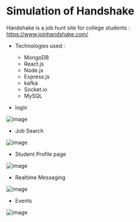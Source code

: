 # Simulation of Handshake 

Handshake is a job hunt site for college students : https://www.joinhandshake.com/

- Technologies used : 
  - MongoDB
  - React.js
  - Node.js
  - Express.js
  - kafka
  - Socket.io
  - MySQL

- login

![image](https://user-images.githubusercontent.com/29951473/93938175-b867be00-fcdd-11ea-98dd-80b91de40373.png)

-  Job Search 

![image](https://user-images.githubusercontent.com/29951473/93938209-c4538000-fcdd-11ea-97be-dfe5c65bc915.png)

- Student Profile page

![image](https://user-images.githubusercontent.com/29951473/93938233-d1706f00-fcdd-11ea-914e-a70c86b7c52f.png)

- Realtime Messaging

![image](https://user-images.githubusercontent.com/29951473/93938281-df25f480-fcdd-11ea-8512-92cc43441303.png)

- Events

![image](https://user-images.githubusercontent.com/29951473/93938340-f9f86900-fcdd-11ea-9757-53094da05f90.png)
